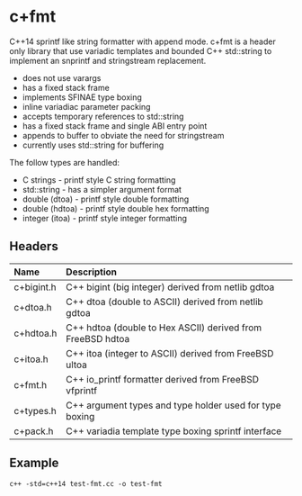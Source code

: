 # c+fmt

C++14 sprintf like string formatter with append mode.
c+fmt is a header only library that use variadic templates
and bounded C++ std::string to implement an snprintf
and stringstream replacement.

- does not use varargs
- has a fixed stack frame
- implements SFINAE type boxing
- inline variadiac parameter packing
- accepts temporary references to std::string
- has a fixed stack frame and single ABI entry point
- appends to buffer to obviate the need for stringstream
- currently uses std::string for buffering

The follow types are handled:

- C strings       - printf style C string formatting
- std::string     - has a simpler argument format
- double (dtoa)   - printf style double formatting
- double (hdtoa)  - printf style double hex formatting
- integer (itoa)  - printf style integer formatting

## Headers

Name       | Description
:---       | :---
c+bigint.h | C++ bigint (big integer) derived from netlib gdtoa
c+dtoa.h   | C++ dtoa (double to ASCII) derived from netlib gdtoa
c+hdtoa.h  | C++ hdtoa (double to Hex ASCII) derived from FreeBSD hdtoa
c+itoa.h   | C++ itoa (integer to ASCII) derived from FreeBSD ultoa
c+fmt.h    | C++ io_printf formatter derived from FreeBSD vfprintf
c+types.h  | C++ argument types and type holder used for type boxing
c+pack.h   | C++ variadia template type boxing sprintf interface

## Example

```
c++ -std=c++14 test-fmt.cc -o test-fmt
```
